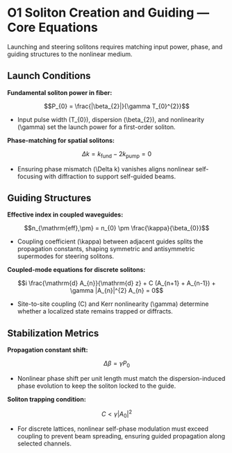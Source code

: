 # O1 Soliton Creation and Guiding — Core Equations

Launching and steering solitons requires matching input power, phase, and guiding structures to the nonlinear medium.

## Launch Conditions
**Fundamental soliton power in fiber:**

$$P_{0} = \frac{|\beta_{2}|}{\gamma T_{0}^{2}}$$

- Input pulse width \(T_{0}\), dispersion \(\beta_{2}\), and nonlinearity \(\gamma\) set the launch power for a first-order soliton.

**Phase-matching for spatial solitons:**

$$\Delta k = k_{\mathrm{fund}} - 2 k_{\mathrm{pump}} = 0$$

- Ensuring phase mismatch \(\Delta k\) vanishes aligns nonlinear self-focusing with diffraction to support self-guided beams.

## Guiding Structures
**Effective index in coupled waveguides:**

$$n_{\mathrm{eff},\pm} = n_{0} \pm \frac{\kappa}{\beta_{0}}$$

- Coupling coefficient \(\kappa\) between adjacent guides splits the propagation constants, shaping symmetric and antisymmetric supermodes for steering solitons.

**Coupled-mode equations for discrete solitons:**

$$i \frac{\mathrm{d} A_{n}}{\mathrm{d} z} + C (A_{n+1} + A_{n-1}) + \gamma |A_{n}|^{2} A_{n} = 0$$

- Site-to-site coupling \(C\) and Kerr nonlinearity \(\gamma\) determine whether a localized state remains trapped or diffracts.

## Stabilization Metrics
**Propagation constant shift:**

$$\Delta \beta = \gamma P_{0}$$

- Nonlinear phase shift per unit length must match the dispersion-induced phase evolution to keep the soliton locked to the guide.

**Soliton trapping condition:**

$$C < \gamma |A_{0}|^{2}$$

- For discrete lattices, nonlinear self-phase modulation must exceed coupling to prevent beam spreading, ensuring guided propagation along selected channels.
